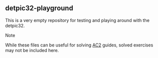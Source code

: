 ## detpic32-playground

This is a very empty repository for testing and playing around with the detpic32.

> [!NOTE]
> While these files can be useful for solving [AC2](https://www.ua.pt/pt/uc/15184) guides, solved exercises may not be included here.
